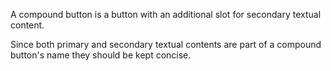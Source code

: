 A compound button is a button with an additional slot for secondary textual content.

Since both primary and secondary textual contents are part of a compound button's name they should be kept concise.
